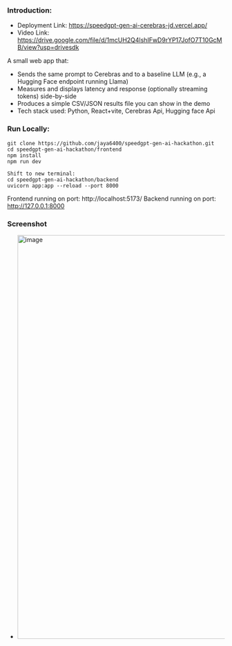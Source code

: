 ### Introduction: 
- Deployment Link: https://speedgpt-gen-ai-cerebras-jd.vercel.app/
- Video Link: https://drive.google.com/file/d/1mcUH2Q4lshIFwD9rYP17JofO7T10GcMB/view?usp=drivesdk

A small web app that:
- Sends the same prompt to Cerebras and to a baseline LLM (e.g., a Hugging Face endpoint running Llama)
- Measures and displays latency and response (optionally streaming tokens) side-by-side
- Produces a simple CSV/JSON results file you can show in the demo
- Tech stack used: Python, React+vite, Cerebras Api, Hugging face Api 

### Run Locally: 
```
git clone https://github.com/jaya6400/speedgpt-gen-ai-hackathon.git
cd speedgpt-gen-ai-hackathon/frontend
npm install
npm run dev

Shift to new terminal:
cd speedgpt-gen-ai-hackathon/backend 
uvicorn app:app --reload --port 8000
```

Frontend running on port: http://localhost:5173/
Backend running on port: http://127.0.0.1:8000

### Screenshot
- <Image width="1408" height="934" alt="image" src="https://github.com/user-attachments/assets/52728d4d-729c-4ea3-8d60-cdd95d0ee803" />
